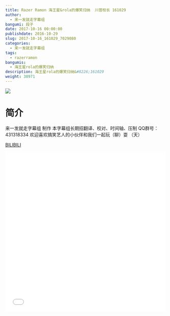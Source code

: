 ```yaml
---
title: Razer Ramon 海王星&rola的爆笑归纳  川普校长 161029
author: 
  - 来一发就走字幕组
bangumi: 段子
date: 2017-10-16 00:00:00
publishdate: 2016-10-29
slug: 2017-10-16_161029_7029080
categories: 
  - 来一发就走字幕组
tags: 
  - razerramon
bangumis: 
  - 海王星rola的爆笑归纳
description: 海王星rola的爆笑归纳&#8226;161029
weight: 38971
---
```


![](https://i.imgur.com/6N6bfQP.jpg)

# 简介  
来一发就走字幕组 制作 本字幕组长期招翻译、校对、时间轴、压制   QQ群号：431318334 欢迎喜欢搞笑艺人的小伙伴和我们一起玩（聊）耍 （天）

  [BILIBILI](https://www.bilibili.com/video/av7029080/)


<div class="vcontainer">  <iframe class='video' src="//www.bilibili.com/html/html5player.html?cid=11459694&aid=7029080" width="100%" height="500" frameborder="0" allowfullscreen="allowfullscreen"></iframe></div>
